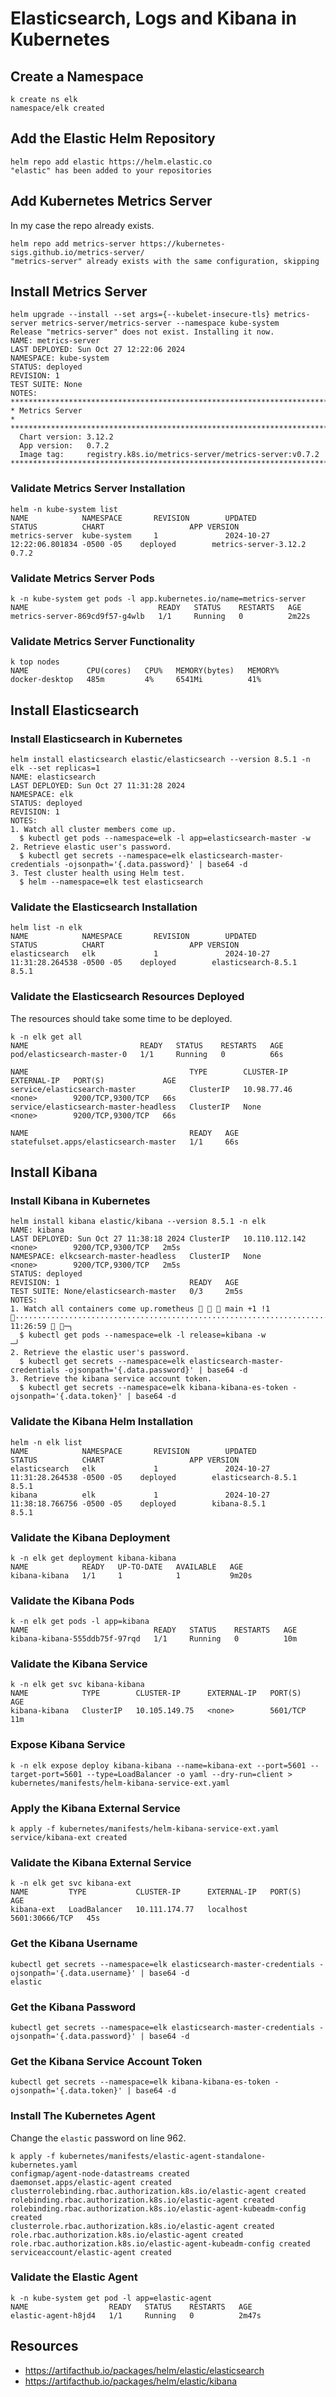 # Elasticsearch, Logs and Kibana in Kubernetes

## Create a Namespace

```shell
k create ns elk
namespace/elk created
```

## Add the Elastic Helm Repository

```shell
helm repo add elastic https://helm.elastic.co
"elastic" has been added to your repositories
```

## Add Kubernetes Metrics Server

In my case the repo already exists.

```shell
helm repo add metrics-server https://kubernetes-sigs.github.io/metrics-server/
"metrics-server" already exists with the same configuration, skipping
```

## Install Metrics Server

```shell
helm upgrade --install --set args={--kubelet-insecure-tls} metrics-server metrics-server/metrics-server --namespace kube-system
Release "metrics-server" does not exist. Installing it now.
NAME: metrics-server
LAST DEPLOYED: Sun Oct 27 12:22:06 2024
NAMESPACE: kube-system
STATUS: deployed
REVISION: 1
TEST SUITE: None
NOTES:
***********************************************************************
* Metrics Server                                                      *
***********************************************************************
  Chart version: 3.12.2
  App version:   0.7.2
  Image tag:     registry.k8s.io/metrics-server/metrics-server:v0.7.2
***********************************************************************
```

### Validate Metrics Server Installation

```shell
helm -n kube-system list
NAME            NAMESPACE       REVISION        UPDATED                                 STATUS          CHART                   APP VERSION
metrics-server  kube-system     1               2024-10-27 12:22:06.801834 -0500 -05    deployed        metrics-server-3.12.2   0.7.2
```

### Validate Metrics Server Pods

```shell
k -n kube-system get pods -l app.kubernetes.io/name=metrics-server
NAME                             READY   STATUS    RESTARTS   AGE
metrics-server-869cd9f57-g4wlb   1/1     Running   0          2m22s
```

### Validate Metrics Server Functionality 

```shell
k top nodes
NAME             CPU(cores)   CPU%   MEMORY(bytes)   MEMORY%   
docker-desktop   485m         4%     6541Mi          41%
```

## Install Elasticsearch

### Install Elasticsearch in Kubernetes

```shell
helm install elasticsearch elastic/elasticsearch --version 8.5.1 -n elk --set replicas=1
NAME: elasticsearch
LAST DEPLOYED: Sun Oct 27 11:31:28 2024
NAMESPACE: elk
STATUS: deployed
REVISION: 1
NOTES:
1. Watch all cluster members come up.
  $ kubectl get pods --namespace=elk -l app=elasticsearch-master -w
2. Retrieve elastic user's password.
  $ kubectl get secrets --namespace=elk elasticsearch-master-credentials -ojsonpath='{.data.password}' | base64 -d
3. Test cluster health using Helm test.
  $ helm --namespace=elk test elasticsearch
```

### Validate the Elasticsearch Installation

```shell
helm list -n elk
NAME            NAMESPACE       REVISION        UPDATED                                 STATUS          CHART                   APP VERSION
elasticsearch   elk             1               2024-10-27 11:31:28.264538 -0500 -05    deployed        elasticsearch-8.5.1     8.5.1
```

### Validate the Elasticsearch Resources Deployed

The resources should take some time to be deployed.

```shell
k -n elk get all
NAME                         READY   STATUS    RESTARTS   AGE
pod/elasticsearch-master-0   1/1     Running   0          66s

NAME                                    TYPE        CLUSTER-IP    EXTERNAL-IP   PORT(S)             AGE
service/elasticsearch-master            ClusterIP   10.98.77.46   <none>        9200/TCP,9300/TCP   66s
service/elasticsearch-master-headless   ClusterIP   None          <none>        9200/TCP,9300/TCP   66s

NAME                                    READY   AGE
statefulset.apps/elasticsearch-master   1/1     66s
```

## Install Kibana

### Install Kibana in Kubernetes

```shell
helm install kibana elastic/kibana --version 8.5.1 -n elk
NAME: kibana
LAST DEPLOYED: Sun Oct 27 11:38:18 2024 ClusterIP   10.110.112.142   <none>        9200/TCP,9300/TCP   2m5s
NAMESPACE: elkcsearch-master-headless   ClusterIP   None             <none>        9200/TCP,9300/TCP   2m5s
STATUS: deployed
REVISION: 1                             READY   AGE
TEST SUITE: None/elasticsearch-master   0/3     2m5s
NOTES:
1. Watch all containers come up.rometheus    main +1 !1 ··································································································· 11:26:59  ─╮
  $ kubectl get pods --namespace=elk -l release=kibana -w                                                                                                                    ─╯
2. Retrieve the elastic user's password.
  $ kubectl get secrets --namespace=elk elasticsearch-master-credentials -ojsonpath='{.data.password}' | base64 -d
3. Retrieve the kibana service account token.
  $ kubectl get secrets --namespace=elk kibana-kibana-es-token -ojsonpath='{.data.token}' | base64 -d
```

### Validate the Kibana Helm Installation

```shell
helm -n elk list
NAME            NAMESPACE       REVISION        UPDATED                                 STATUS          CHART                   APP VERSION
elasticsearch   elk             1               2024-10-27 11:31:28.264538 -0500 -05    deployed        elasticsearch-8.5.1     8.5.1      
kibana          elk             1               2024-10-27 11:38:18.766756 -0500 -05    deployed        kibana-8.5.1            8.5.1
```

### Validate the Kibana Deployment

```shell
k -n elk get deployment kibana-kibana
NAME            READY   UP-TO-DATE   AVAILABLE   AGE
kibana-kibana   1/1     1            1           9m20s
```

### Validate the Kibana Pods

```shell
k -n elk get pods -l app=kibana
NAME                            READY   STATUS    RESTARTS   AGE
kibana-kibana-555ddb75f-97rqd   1/1     Running   0          10m
```

### Validate the Kibana Service

```shell
k -n elk get svc kibana-kibana
NAME            TYPE        CLUSTER-IP      EXTERNAL-IP   PORT(S)    AGE
kibana-kibana   ClusterIP   10.105.149.75   <none>        5601/TCP   11m
```

### Expose Kibana Service

```shell
k -n elk expose deploy kibana-kibana --name=kibana-ext --port=5601 --target-port=5601 --type=LoadBalancer -o yaml --dry-run=client > kubernetes/manifests/helm-kibana-service-ext.yaml
```

### Apply the Kibana External Service

```shell
k apply -f kubernetes/manifests/helm-kibana-service-ext.yaml
service/kibana-ext created
```

### Validate the Kibana External Service

```shell
k -n elk get svc kibana-ext
NAME         TYPE           CLUSTER-IP      EXTERNAL-IP   PORT(S)          AGE
kibana-ext   LoadBalancer   10.111.174.77   localhost     5601:30666/TCP   45s
```

### Get the Kibana Username

```shell
kubectl get secrets --namespace=elk elasticsearch-master-credentials -ojsonpath='{.data.username}' | base64 -d
elastic
```

### Get the Kibana Password

```shell
kubectl get secrets --namespace=elk elasticsearch-master-credentials -ojsonpath='{.data.password}' | base64 -d
```

### Get the Kibana Service Account Token

```shell
kubectl get secrets --namespace=elk kibana-kibana-es-token -ojsonpath='{.data.token}' | base64 -d
```

### Install The Kubernetes Agent

Change the `elastic` password on line 962.

```shell
k apply -f kubernetes/manifests/elastic-agent-standalone-kubernetes.yaml
configmap/agent-node-datastreams created
daemonset.apps/elastic-agent created
clusterrolebinding.rbac.authorization.k8s.io/elastic-agent created
rolebinding.rbac.authorization.k8s.io/elastic-agent created
rolebinding.rbac.authorization.k8s.io/elastic-agent-kubeadm-config created
clusterrole.rbac.authorization.k8s.io/elastic-agent created
role.rbac.authorization.k8s.io/elastic-agent created
role.rbac.authorization.k8s.io/elastic-agent-kubeadm-config created
serviceaccount/elastic-agent created
```

### Validate the Elastic Agent

```shell
k -n kube-system get pod -l app=elastic-agent
NAME                  READY   STATUS    RESTARTS   AGE
elastic-agent-h8jd4   1/1     Running   0          2m47s
```

## Resources

- https://artifacthub.io/packages/helm/elastic/elasticsearch
- https://artifacthub.io/packages/helm/elastic/kibana